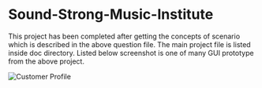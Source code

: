 # Sound-Strong-Music-Institute
This project has been completed after getting the concepts of scenario which is described in the above question file. The main project file is listed inside doc directory. Listed below screenshot is one of many GUI prototype from the above project.

![Customer Profile](https://user-images.githubusercontent.com/87683353/126780655-a4cfee74-4ffc-4392-9750-4acdfcfdc67b.png)
